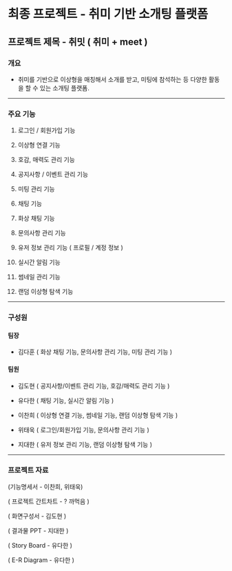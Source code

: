 # 최종 프로젝트 - 취미 기반 소개팅 플랫폼

## 프로젝트 제목 - 취밋 ( 취미 + meet )  



### 개요

- 취미를 기반으로 이상형을 매칭해서 소개를 받고, 미팅에 참석하는 등 다양한 활동을 할 수 있는 소개팅 플랫폼.

<hr />

### 주요 기능

1. 로그인 / 회원가입 기능

2. 이상형 연결 기능

3. 호감, 매력도 관리 기능

4. 공지사항 / 이벤트 관리 기능

5. 미팅 관리 기능

6. 채팅 기능

7. 화상 채팅 기능

8. 문의사항 관리 기능

9. 유저 정보 관리 기능 ( 프로필 / 계정 정보 )

10. 실시간 알림 기능

11. 썸네일 관리 기능

12. 랜덤 이상형 탐색 기능 <br />

<hr />

### 구성원


#### 팀장 

- 김다훈 ( 화상 채팅 기능, 문의사항 관리 기능, 미팅 관리 기능 )


#### 팀원 

- 김도현 ( 공지사항/이벤트 관리 기능, 호감/매력도 관리 기능 )

- 유다한 ( 채팅 기능, 실시간 알림 기능 )

- 이찬희 ( 이상형 연결 기능, 썸네일 기능, 랜덤 이상형 탐색 기능 )

- 위태욱 ( 로그인/회원가입 기능, 문의사항 관리 기능 )

- 지대한 ( 유저 정보 관리 기능, 랜덤 이상형 탐색 기능 ) <br />

<hr />

### 프로젝트 자료

(기능명세서 - 이찬희, 위태욱)


( 프로젝트 간트차트 - ? 까먹음 )


( 화면구성서 - 김도현 )


( 결과물 PPT - 지대한 )


( Story Board - 유다한 )


( E-R Diagram - 유다한 )

